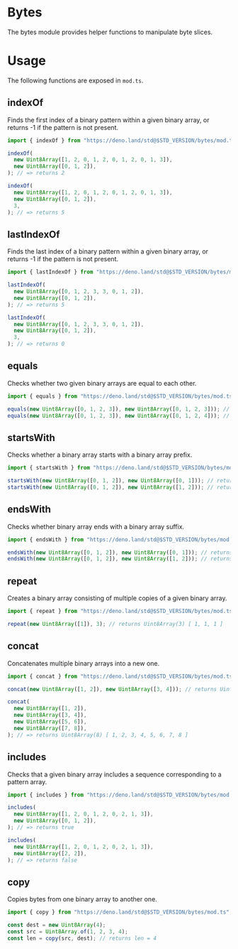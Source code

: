 # Bytes

The bytes module provides helper functions to manipulate byte slices.

# Usage

The following functions are exposed in `mod.ts`.

## indexOf

Finds the first index of a binary pattern within a given binary array, or
returns -1 if the pattern is not present.

```typescript
import { indexOf } from "https://deno.land/std@$STD_VERSION/bytes/mod.ts";

indexOf(
  new Uint8Array([1, 2, 0, 1, 2, 0, 1, 2, 0, 1, 3]),
  new Uint8Array([0, 1, 2]),
); // => returns 2

indexOf(
  new Uint8Array([1, 2, 0, 1, 2, 0, 1, 2, 0, 1, 3]),
  new Uint8Array([0, 1, 2]),
  3,
); // => returns 5
```

## lastIndexOf

Finds the last index of a binary pattern within a given binary array, or returns
-1 if the pattern is not present.

```typescript
import { lastIndexOf } from "https://deno.land/std@$STD_VERSION/bytes/mod.ts";

lastIndexOf(
  new Uint8Array([0, 1, 2, 3, 3, 0, 1, 2]),
  new Uint8Array([0, 1, 2]),
); // => returns 5

lastIndexOf(
  new Uint8Array([0, 1, 2, 3, 3, 0, 1, 2]),
  new Uint8Array([0, 1, 2]),
  3,
); // => returns 0
```

## equals

Checks whether two given binary arrays are equal to each other.

```typescript
import { equals } from "https://deno.land/std@$STD_VERSION/bytes/mod.ts";

equals(new Uint8Array([0, 1, 2, 3]), new Uint8Array([0, 1, 2, 3])); // returns true
equals(new Uint8Array([0, 1, 2, 3]), new Uint8Array([0, 1, 2, 4])); // returns false
```

## startsWith

Checks whether a binary array starts with a binary array prefix.

```typescript
import { startsWith } from "https://deno.land/std@$STD_VERSION/bytes/mod.ts";

startsWith(new Uint8Array([0, 1, 2]), new Uint8Array([0, 1])); // returns true
startsWith(new Uint8Array([0, 1, 2]), new Uint8Array([1, 2])); // returns false
```

## endsWith

Checks whether binary array ends with a binary array suffix.

```typescript
import { endsWith } from "https://deno.land/std@$STD_VERSION/bytes/mod.ts";

endsWith(new Uint8Array([0, 1, 2]), new Uint8Array([0, 1])); // returns false
endsWith(new Uint8Array([0, 1, 2]), new Uint8Array([1, 2])); // returns true
```

## repeat

Creates a binary array consisting of multiple copies of a given binary array.

```typescript
import { repeat } from "https://deno.land/std@$STD_VERSION/bytes/mod.ts";

repeat(new Uint8Array([1]), 3); // returns Uint8Array(3) [ 1, 1, 1 ]
```

## concat

Concatenates multiple binary arrays into a new one.

```typescript
import { concat } from "https://deno.land/std@$STD_VERSION/bytes/mod.ts";

concat(new Uint8Array([1, 2]), new Uint8Array([3, 4])); // returns Uint8Array(4) [ 1, 2, 3, 4 ]

concat(
  new Uint8Array([1, 2]),
  new Uint8Array([3, 4]),
  new Uint8Array([5, 6]),
  new Uint8Array([7, 8]),
); // => returns Uint8Array(8) [ 1, 2, 3, 4, 5, 6, 7, 8 ]
```

## includes

Checks that a given binary array includes a sequence corresponding to a pattern
array.

```typescript
import { includes } from "https://deno.land/std@$STD_VERSION/bytes/mod.ts";

includes(
  new Uint8Array([1, 2, 0, 1, 2, 0, 2, 1, 3]),
  new Uint8Array([0, 1, 2]),
); // => returns true

includes(
  new Uint8Array([1, 2, 0, 1, 2, 0, 2, 1, 3]),
  new Uint8Array([2, 2]),
); // => returns false
```

## copy

Copies bytes from one binary array to another one.

```typescript
import { copy } from "https://deno.land/std@$STD_VERSION/bytes/mod.ts";

const dest = new Uint8Array(4);
const src = Uint8Array.of(1, 2, 3, 4);
const len = copy(src, dest); // returns len = 4
```
